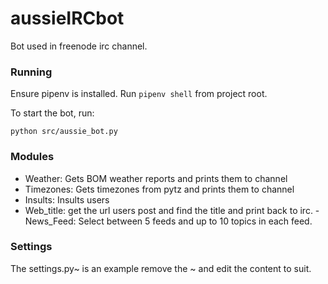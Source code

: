 # aussieIRCbot

Bot used in freenode irc channel.

### Running

Ensure pipenv is installed. Run `pipenv shell` from project root.

To start the bot, run:

  `python src/aussie_bot.py`

### Modules

  - Weather: Gets BOM weather reports and prints them to channel
  - Timezones: Gets timezones from pytz and prints them to channel
  - Insults: Insults users
  - Web_title: get the url users post and find the title and print back to irc.
  -News_Feed: Select between 5 feeds and up to 10 topics in each feed.
  
  ### Settings
  The settings.py~ is an example remove the ~ and edit the content to suit.

